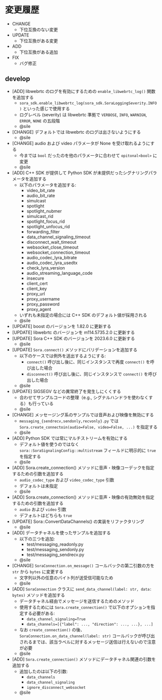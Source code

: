 # 変更履歴

- CHANGE
    - 下位互換のない変更
- UPDATE
    - 下位互換がある変更
- ADD
    - 下位互換がある追加
- FIX
    - バグ修正

## develop

- [ADD] libwebrtc のログを有効にするための `enable_libwebrtc_log()` 関数を追加する
    - `sora_sdk.enable_libwebrtc_log(sora_sdk.SoraLoggingSeverity.INFO)` といった感じで使用する
    - ログレベル (severity) は libwebrtc 準拠で `VERBOSE`, `INFO`, `WARNIGN`, `ERROR`, `NONE` の五段階
    - @sile
- [CHANGE] デフォルトでは libwebrtc のログは出さないようにする
    - @sile
- [CHANGE] audio および video パラメータが None を受け取れるようにする
    - 今までは `bool` だったのを他のパラメータに合わせて `opitonal<bool>` に変更
    - @sile
- [ADD] C++ SDK が提供して Python SDK が未提供だったシグナリングパラメータを追加する
    - 以下のパラメータを追加する:
        - video_bit_rate
        - audio_bit_rate
        - simulcast
        - spotlight
        - spotlight_nubmer
        - simulcast_rid
        - spotlight_focus_rid
        - spotlight_unfocus_rid
        - forwarding_filter
        - data_channel_signaling_timeout
        - disconnect_wait_timeout
        - websocket_close_timeout
        - websocket_connection_timeout
        - audio_codec_lyra_bitrate
        - audio_codec_lyra_usedtx
        - check_lyra_version
        - audio_streaming_language_code
        - insecure
        - client_cert
        - client_key
        - proxy_url
        - proxy_username
        - proxy_password
        - proxy_agent
    - いずれも未指定の場合には C++ SDK のデフォルト値が採用される
    - @sile
- [UPDATE] boost のバージョンを 1.82.0 に更新する
- [UPDATE] libwebrtc のバージョンを m114.5735.2.0 に更新する
- [UPDATE] Sora C++ SDK のバージョンを 2023.6.0 に更新する
    - @sile
- [UPDATE] `Sora.connect()` メソッドにバリデーションを追加する
    - 以下のケースでは例外を送出するようにする:
        - `connect()` 呼び出し後に、同じインスタンスで再度 `connect()` を呼び出した場合
        - `disconnect()` 呼び出し後に、同じインスタンスで `connect()` を呼び出した場合
    - @sile
- [UPDATE] SIGSEGV などの異常終了を発生しにくくする
    - 合わせてサンプルコードの整理（e.g., シグナルハンドラを使わなくする）も行っている
    - @sile
- [CHANGE] メッセージング系のサンプルでは音声および映像を無効にする
   - `messaging_{sendrecv,sendonly,recvonly}.py` では `Sora.create_connectoin(audio=False, video=False, ...)` を指定する
   - @sile
- [ADD] Python SDK では常にマルチストリームを有効にする
   - デフォルト値を使うのではなく `sora::SoraSignalingConfig::multistream` フィールドに明示的に `true` を指定する
   - @sile
- [ADD] Sora.create_connection() メソッドに音声・映像コーデックを指定するための引数を追加する
    - `audio_codec_type` および `video_codec_type` 引数
    - デフォルトは未指定
    - @sile
- [ADD] Sora.create_connection() メソッドに音声・映像の有効無効を指定するための引数を追加する
    - `audio` および `video` 引数
    - デフォルトはどちらも `true`
- [UPDATE] Sora::ConvertDataChannels() の実装をリファクタリング
    - @sile
- [ADD] データチャネルを使ったサンプルを追加する
    - 以下の三つを追加:
        - test/messaging_readonly.py
        - test/messaging_sendonly.py
        - test/messaging_sendrecv.py
    - @sile
- [CHANGE] `SoraConnection.on_message()` コールバックの第二引数の方を `str` から `bytes` に変更する
    - 文字列以外の任意のバイト列が送受信可能なため
    - @sile
- [ADD] `SoraConnection` クラスに `send_data_channel(label: str, data: bytes)` メソッドを追加する
    - データチャネル経由でメッセージを送信するためのメソッド
    - 使用するためには `Sora.create_connection()` で以下のオプションを指定する必要がある:
        - `data_channel_signaling=True`
        - `data_channels=[{"label": ..., "direction": ..., ...}, ...]`
    - なお `create_connection()` の後、 `SoraConnection.on_data_channel(label: str)` コールバックが呼び出されるまでは、該当ラベルに対するメッセージ送信は行えないので注意が必要
    - @sile
- [ADD] `Sora.create_connection()` メソッドにデータチャネル関連の引数を追加する
    - 追加したのは以下の引数:
        - `data_channels`
        - `data_channel_signaling`
        - `ignore_disconnect_websocket`
    - @sile

